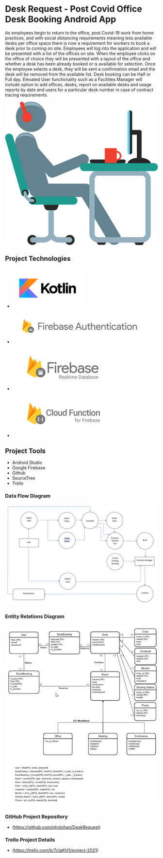 # Desk Request - Post Covid Office Desk Booking Android App

As employees begin to return to the office, post Covid-19 work from home practices, and with social distancing requirements meaning less available desks per office space there is now a requirement for workers to book a desk prior to coming on site. Employees will log into the application and will be presented with a list of the offices on site. When the employee clicks on the office of choice they will be presented with a layout of the office and whether a desk has been already booked or is available for selection. Once the employee selects a desk, they will be sent a confirmation email and the desk will be removed from the available list. Desk booking can be Half or Full day. Elevated User functionality such as a Facilities Manager will include option to add offices, desks, report on available desks and usage reports by date and users for a particular desk number in case of contract tracing requirements.


![alt text](DeskClipArt.png "Logo")

## Project Technologies

  - ![alt text](kotlin-logo.png "Kotlin Programming Language")
  - ![alt text](firebaseauth.png "Firebase Authentication")
  - ![alt text](firebaserealtime.png "Firebase Realtime Database")
  - ![alt text](firebasefunctions.png "Firebase Cloud Functions")

## Project Tools
- Android Studio
- Google Firebase
- Github
- SourceTree
- Trello

### Data Flow Diagram

![alt text](Level2DataFlowDiagramUser.png "Data Flow Diagram")

### Entity Relations Diagram

![alt text](ERDiagram.png "Entity Relations Diagram")

### GitHub Project Repository
- (https://github.com/pholohan/DeskRequest)

### Trello Project Details

- (https://trello.com/b/7claKhl1/project-2021)



